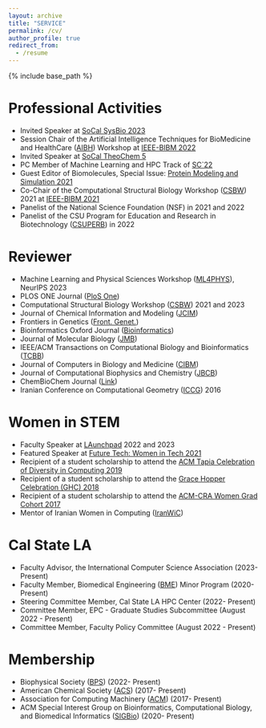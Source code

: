 ```yaml
---
layout: archive
title: "SERVICE"
permalink: /cv/
author_profile: true
redirect_from:
  - /resume
---
```


{% include base_path %}

Professional Activities
======
* Invited Speaker at [SoCal SysBio 2023](https://socalsysbio.github.io/SoCalSysBio2023/)
* Session Chair of the Artificial Intelligence Techniques for BioMedicine and HealthCare ([AIBH](https://sites.google.com/view/aibh2022/home?pli=1)) Workshop at [IEEE-BIBM 2022](https://ieeebibm.org/BIBM2022/)
* Invited Speaker at [SoCal TheoChem 5](https://socaltheochem5.wordpress.com/)
* PC Member of Machine Learning and HPC Track of [SC`22](https://sc22.supercomputing.org/)
* Guest Editor of Biomolecules, Special Issue: [Protein Modeling and Simulation 2021](https://www.mdpi.com/journal/biomolecules/special_issues/CSBW_2021)
* Co-Chair of the Computational Structural Biology Workshop ([CSBW](https://facultyweb.cs.wwu.edu/~jagodzf/csbw/)) 2021 at [IEEE-BIBM 2021](https://ieeebibm.org/BIBM2021/)
* Panelist of the National Science Foundation (NSF) in 2021 and 2022
* Panelist of the CSU Program for Education and Research in Biotechnology ([CSUPERB](https://www.calstate.edu/impact-of-the-csu/research/csubiotech/)) in 2022

Reviewer
======
* Machine Learning and Physical Sciences Workshop ([ML4PHYS](https://ml4physicalsciences.github.io/2023/)), NeurIPS 2023
* PLOS ONE Journal ([PloS One](https://journals.plos.org/plosone/))
* Computational Structural Biology Workshop ([CSBW](https://facultyweb.cs.wwu.edu/~jagodzf/csbw/)) 2021 and 2023
* Journal of Chemical Information and Modeling ([JCIM](https://pubs.acs.org/journal/jcisd8))
* Frontiers in Genetics ([Front. Genet.](https://www.frontiersin.org/journals/genetics))
* Bioinformatics Oxford Journal ([Bioinformatics](https://academic.oup.com/bioinformatics?login=false))
* Journal of Molecular Biology ([JMB](https://www.sciencedirect.com/journal/journal-of-molecular-biology))
* IEEE/ACM Transactions on Computational Biology and Bioinformatics ([TCBB](https://www.computer.org/csdl/journal/tb))
* Journal of Computers in Biology and Medicine ([CIBM](https://www.sciencedirect.com/journal/computers-in-biology-and-medicine))
* Journal of Computational Biophysics and Chemistry ([JBCB](https://www.worldscientific.com/worldscinet/jcbc))
* ChemBioChem Journal ([Link](https://chemistry-europe.onlinelibrary.wiley.com/journal/14397633))
* Iranian Conference on Computational Geometry ([ICCG](http://iccg.aut.ac.ir/)) 2016

Women in STEM
======
* Faculty Speaker at [LAunchpad](https://www.calstatela.edu/ecst/success/launchpad) 2022 and 2023
* Featured Speaker at [Future Tech: Women in Tech 2021](https://casugol.com/ftwit/)
* Recipient of a student scholarship to attend the [ACM Tapia Celebration of Diversity in Computing 2019](https://tapiaconference.cmd-it.org/wp-content/uploads/2020/06/Tapia-Conference-2019-Program.pdf)
* Recipient of a student scholarship to attend the [Grace Hopper Celebration (GHC) 2018](https://ghc.anitab.org/2018-grace-hopper-celebration)
* Recipient of a student scholarship to attend the [ACM-CRA Women Grad Cohort 2017](https://cra.org/cra-wp/events/grad-cohort-workshop-2017/)
* Mentor of Iranian Women in Computing ([IranWiC](https://iranwic.org/))

Cal State LA
======
* Faculty Advisor, the International Computer Science Association (2023- Present)
* Faculty Member, Biomedical Engineering ([BME](https://www.calstatela.edu/ecst/biomedical-engineering/faculty)) Minor Program (2020- Present)
* Steering Committee Member, Cal State LA HPC Center (2022- Present)
* Committee Member, EPC - Graduate Studies Subcommittee (August 2022 - Present)
* Committee Member, Faculty Policy Committee (August 2022 - Present)
  
Membership
======
* Biophysical Society ([BPS](https://www.biophysics.org/)) (2022- Present)
* American Chemical Society ([ACS](https://www.acs.org/)) (2017- Present)
* Association for Computing Machinery ([ACM](https://www.acm.org/)) (2017- Present)
* ACM Special Interest Group on Bioinformatics, Computational Biology, and Biomedical Informatics ([SIGBio](https://www.sigbio.org/)) (2020- Present) 

